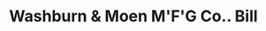 ---
doi: 10.7916/D8J97JGN
date_other: '1880'
date_other_textual: 1880-1889
form: printed ephemera
genre:
- Invoices
name:
- Washburn & Moen M'F'G Co.
object_in_context_url: https://biggert.cul.columbia.edu/items/view/ave_biggert_00536
subject_hierarchical_geographic:
- Worcester, Massachusetts, United States
subject_name:
- Washburn & Moen M'F'G Co.
title: Washburn & Moen M'F'G Co.. Bill
sort_title: Washburn & Moen M'F'G Co.. Bill
call_number: ave_biggert_00536
coordinates:
- 42.266666666666666,-71.8
pid: ave_biggert_00536
identifiers: ave_biggert_00536
thumbnail: https://derivativo-3.library.columbia.edu/iiif/2/ldpd:343784/full/!256,256/0/native.jpg
permalink: /biggert/ave_biggert_00536/
layout: iiif-image-page
---
